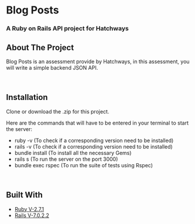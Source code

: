 # Blog Posts
### A Ruby on Rails API project for Hatchways

<!-- ABOUT THE PROJECT -->
## About The Project

Blog Posts is an assessment provide by Hatchways, in this assessment, you will write a simple backend JSON API.

<br>

## Installation

Clone or download the .zip for this project.

Here are the commands that will have to be entered in your terminal to start the server:
- ruby -v (To check if a corresponding version need to be installed)
- rails -v (To check if a corresponding version need to be installed)
- bundle install (To install all the necessary Gems)
- rails s (To run the server on the port 3000)
- bundle exec rspec (To run the suite of tests using Rspec)

<br>

## Built With

* [Ruby V-2.7.1](https://www.ruby-lang.org/en/)
* [Rails V-7.0.2.2](https://guides.rubyonrails.org/)